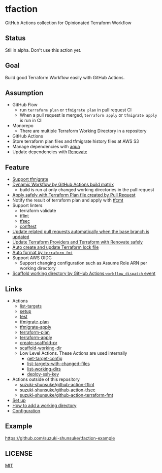 # tfaction

GitHub Actions collection for Opinionated Terraform Workflow

## Status

Stil in alpha. Don't use this action yet.

## Goal

Build good Terraform Workflow easily with GitHub Actions.

## Assumption

* GitHub Flow
  * run `terraform plan` or `tfmigrate plan` in pull request CI
  * When a pull request is merged, `terraform apply` or `tfmigrate apply` is run in CI
* Monorepo
  * There are multiple Terraform Working Directory in a repository
* GitHub Actions
* Store terraform plan files and tfmigrate history files at AWS S3
* Manage dependencies with [aqua](https://aquaproj.github.io/)
* Update dependencies with [Renovate](https://github.com/renovatebot/renovate)

## Feature

* [Support tfmigrate](docs/tfmigrate.md)
* [Dynamic Workflow by GitHub Actions build matrix](docs/build-matrix.md)
  * build is run at only changed working directories in the pull request 
* [Apply safely with Terraform Plan file created by Pull Request](docs/plan-file.md)
* Notify the result of terraform plan and apply with [tfcmt](https://github.com/suzuki-shunsuke/tfcmt)
* Support linters
  * terraform validate
  * [tflint](https://github.com/terraform-linters/tflint)
  * [tfsec](https://github.com/aquasecurity/tfsec)
  * [conftest](docs/conftest.md)
* [Update related pull requests automatically when the base branch is updated](docs/auto-update-related-prs.md)
* [Update Terraform Providers and Terraform with Renovate safely](docs/renovate.md)
* [Auto create and update Terraform lock file](https://github.com/suzuki-shunsuke/github-action-terraform-init)
* [Auto format by `terraform fmt`](https://github.com/suzuki-shunsuke/github-action-terraform-fmt)
* Support AWS OIDC
  * Support changing configuration such as Assume Role ARN per working directory
* [Scaffold working directory by GitHub Actions `workflow_dispatch` event](docs/scaffold-working-dir.md)

## Links

* Actions
  * [list-targets](list-targets)
  * [setup](setup)
  * [test](test)
  * [tfmigrate-plan](tfmigrate-plan)
  * [tfmigrate-apply](tfmigrate-apply)
  * [terraform-plan](terraform-plan)
  * [terraform-apply](terraform-apply)
  * [create-scaffold-pr](create-scaffold-pr)
  * [scaffold-working-dir](scaffold-working-dir)
  * Low Level Actions. These Actions are used internally
    * [get-target-config](get-target-config)
    * [list-targets-with-changed-files](list-targets-with-changed-files)
    * [list-working-dirs](list-working-dirs)
    * [deploy-ssh-key](deploy-ssh-key)
* Actions outside of this repository
  * [suzuki-shunsuke/github-action-tflint](https://github.com/suzuki-shunsuke/github-action-tflint)
  * [suzuki-shunsuke/github-action-tfsec](https://github.com/suzuki-shunsuke/github-action-tfsec)
  * [suzuki-shunsuke/github-action-terraform-fmt](https://github.com/suzuki-shunsuke/github-action-terraform-fmt)
* [Set up](docs/setup.md)
* [How to add a working directory](docs/add-working-directory.md)
* [Configuration](docs/config.md)

## Example

https://github.com/suzuki-shunsuke/tfaction-example

## LICENSE

[MIT](LICENSE)
